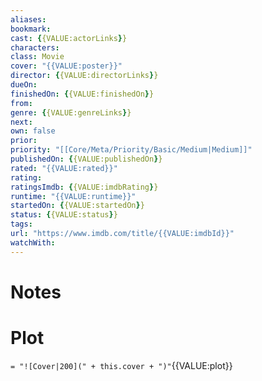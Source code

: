 ```yaml
---
aliases:
bookmark:
cast: {{VALUE:actorLinks}}
characters:
class: Movie
cover: "{{VALUE:poster}}"
director: {{VALUE:directorLinks}}
dueOn:
finishedOn: {{VALUE:finishedOn}}
from:
genre: {{VALUE:genreLinks}}
next:
own: false
prior:
priority: "[[Core/Meta/Priority/Basic/Medium|Medium]]"
publishedOn: {{VALUE:publishedOn}}
rated: "{{VALUE:rated}}"
rating:
ratingsImdb: {{VALUE:imdbRating}}
runtime: "{{VALUE:runtime}}"
startedOn: {{VALUE:startedOn}}
status: {{VALUE:status}}
tags:
url: "https://www.imdb.com/title/{{VALUE:imdbId}}"
watchWith:
---
```

# Notes

# Plot

`= "![Cover|200](" + this.cover + ")"`{{VALUE:plot}}
